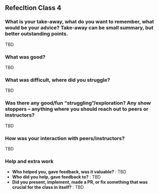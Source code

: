 
## Refecltion Class 4
### What is your take-away, what do you want to remember, what would be your advice? Take-away can be small summary, but better outstanding points.
TBD

### What was good?
TBD

### What was difficult, where did you struggle?
TBD

### Was there any good/fun “struggling”/exploration? Any show stoppers – anything where you should reach out to peers or instructors? 
TBD

### How was your interaction with peers/instructors?
TBD

### Help and extra work
  - **Who helped you, gave feedback, was it valuable?** : TBD 
  - **Who did you help, gave feedback to?** :  TBD
  - **Did you present, implement, made a PR, or fix something that was crucial for the class in itself?** : TBD
